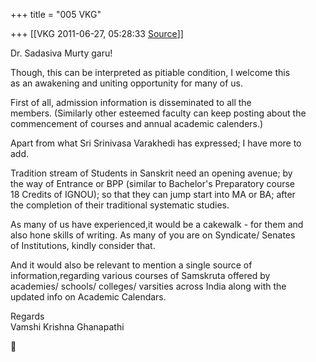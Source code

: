 +++
title = "005 VKG"

+++
[[VKG	2011-06-27, 05:28:33 [Source](https://groups.google.com/g/bvparishat/c/zUYllnoV7fY)]]



Dr. Sadasiva Murty garu!  
  
Though, this can be interpreted as pitiable condition, I welcome this  
as an awakening and uniting opportunity for many of us.  
  
First of all, admission information is disseminated to all the  
members. (Similarly other esteemed faculty can keep posting about the  
commencement of courses and annual academic calenders.)  
  
Apart from what Sri Srinivasa Varakhedi has expressed; I have more to  
add.  
  
Tradition stream of Students in Sanskrit need an opening avenue; by  
the way of Entrance or BPP (similar to Bachelor's Preparatory course  
18 Credits of IGNOU); so that they can jump start into MA or BA; after  
the completion of their traditional systematic studies.  
  
As many of us have experienced,it would be a cakewalk - for them and  
also hone skills of writing. As many of you are on Syndicate/ Senates  
of Institutions, kindly consider that.  
  
And it would also be relevant to mention a single source of  
information,regarding various courses of Samskruta offered by  
academies/ schools/ colleges/ varsities across India along with the  
updated info on Academic Calendars.  
  
Regards  
Vamshi Krishna Ghanapathi  



